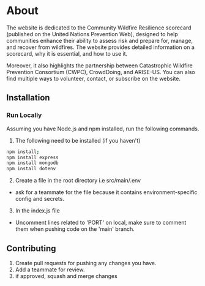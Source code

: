# About 
The website is dedicated to the Community Wildfire Resilience scorecard (published on the United Nations Prevention Web), designed to help communities enhance their ability to assess risk and prepare for, manage, and recover from wildfires. The website provides detailed information on a scorecard, why it is essential, and how to use it. 

Moreover, it also highlights the partnership between Catastrophic Wildfire Prevention Consortium (CWPC), CrowdDoing, and ARISE-US. You can also find multiple ways to volunteer, contact, or subscribe on the website.

## Installation

### Run Locally
Assuming you have Node.js and npm installed, run the following commands. 

1. The following need to be installed (if you haven't)
```bash
npm install; 
npm install express 
npm install mongodb
npm install dotenv
```

2. Create a file in the root directory i.e src/main/.env
- ask for a teammate for the file because it contains environment-specific config and secrets. 

3. In the index.js file
- Uncomment lines related to 'PORT' on local, make sure to comment them when pushing code on the 'main' branch.

## Contributing

1. Create pull requests for pushing any changes you have. 
2. Add a teammate for review.
3. if approved, squash and merge changes
